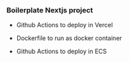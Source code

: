 ### Boilerplate Nextjs project 


* Github Actions to deploy in Vercel 

* Dockerfile to run as docker container 

* Github Actions to deploy in ECS 
